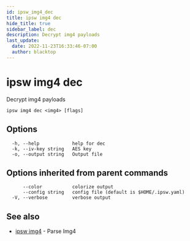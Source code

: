 ```yaml
---
id: ipsw_img4_dec
title: ipsw img4 dec
hide_title: true
sidebar_label: dec
description: Decrypt img4 payloads
last_update:
  date: 2022-11-23T16:33:46-07:00
  author: blacktop
---
```

# ipsw img4 dec

Decrypt img4 payloads

```
ipsw img4 dec <img4> [flags]
```

## Options

```
  -h, --help            help for dec
  -k, --iv-key string   AES key
  -o, --output string   Output file
```

## Options inherited from parent commands

```
      --color           colorize output
      --config string   config file (default is $HOME/.ipsw.yaml)
  -V, --verbose         verbose output
```

## See also

* [ipsw img4](/docs/cli/img4/ipsw_img4)	 - Parse Img4

